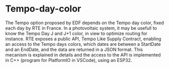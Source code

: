 # Tempo-day-color
The Tempo option proposed by EDF depends on the Tempo day color, fixed each day by RTE in France.
In a photovoltaic system, it may be usefull to know the Tempo Day J and J+1 color, in view to optimize routing for instance.
RTE exposes a public API, Tempo Like Supply Contract, enabling an access to the Tempo days colors, which dates are between a
StartDate and an EndDate, and the data are returned in a JSON format.
This mecanism is explained in details and the access to the API is implemented in C++ (program for PlatformIO in VSCode), using an ESP32.

